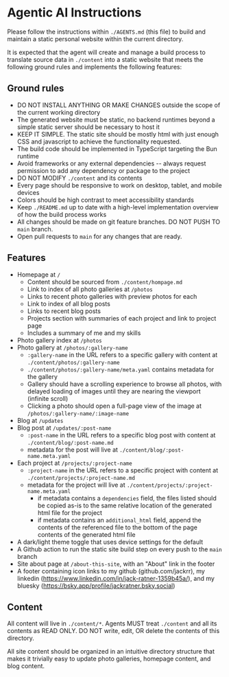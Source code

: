 # Agentic AI Instructions

Please follow the instructions within `./AGENTS.md` (this file) to build and maintain a static personal website within the current directory.

It is expected that the agent will create and manage a build process to translate source data in `./content` into a static website that meets the following ground rules and implements the following features:

## Ground rules

- DO NOT INSTALL ANYTHING OR MAKE CHANGES outside the scope of the current working directory
- The generated website must be static, no backend runtimes beyond a simple static server should be necessary to host it
- KEEP IT SIMPLE. The static site should be mostly html with just enough CSS and javascript to achieve the functionality requested.
- The build code should be implemented in TypeScript targeting the Bun runtime
- Avoid frameworks or any external dependencies -- always request permission to add any dependency or package to the project
- DO NOT MODIFY `./content` and its contents
- Every page should be responsive to work on desktop, tablet, and mobile devices
- Colors should be high contrast to meet accessibility standards
- Keep `./README.md` up to date with a high-level implementation overview of how the build process works
- All changes should be made on git feature branches. DO NOT PUSH TO `main` branch.
- Open pull requests to `main` for any changes that are ready.

## Features

- Homepage at `/`
  - Content should be sourced from `./content/hompage.md`
  - Link to index of all photo galleries at `/photos`
  - Links to recent photo galleries with preview photos for each
  - Link to index of all blog posts
  - Links to recent blog posts
  - Projects section with summaries of each project and link to project page
  - Includes a summary of me and my skills
- Photo gallery index at `/photos`
- Photo gallery at `/photos/:gallery-name`
  - `:gallery-name` in the URL refers to a specific gallery with content at `./content/photos/:gallery-name`
  - `./content/photos/:gallery-name/meta.yaml` contains metadata for the gallery
  - Gallery should have a scrolling experience to browse all photos, with delayed loading of images until they are nearing the viewport (infinite scroll)
  - Clicking a photo should open a full-page view of the image at `/photos/:gallery-name/:image-name`
- Blog at `/updates`
- Blog post at `/updates/:post-name`
  - `:post-name` in the URL refers to a specific blog post with content at `./content/blog/:post-name.md`
  - metadata for the post will live at `./content/blog/:post-name.meta.yaml`
- Each project at `/projects/:project-name`
  - `:project-name` in the URL refers to a specific project with content at `./content/projects/:project-name.md`
  - metadata for the project will live at `./content/projects/:project-name.meta.yaml`
    - if metadata contains a `dependencies` field, the files listed should be copied as-is to the same relative location of the generated html file for the project
	- if metadata contains an `additional_html` field, append the contents of the referenced file to the bottom of the page contents of the generated html file
- A dark/light theme toggle that uses device settings for the default
- A Github action to run the static site build step on every push to the `main` branch
- Site about page at `/about-this-site`, with an "About" link in the footer
- A footer containing icon links to my github (github.com/jackrr), my linkedin (https://www.linkedin.com/in/jack-ratner-1359b45a/), and my bluesky (https://bsky.app/profile/jackratner.bsky.social)

## Content

All content will live in `./content/*`. Agents MUST treat `./content` and all its contents as READ ONLY. DO NOT write, edit, OR delete the contents of this directory.

All site content should be organized in an intuitive directory structure that makes it trivially easy to update photo galleries, homepage content, and blog content.
